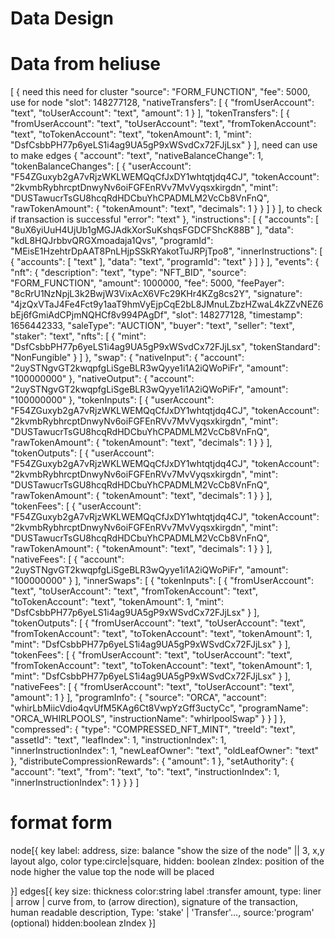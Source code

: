 # Data Design
# Data from heliuse 
[
  {
    <!-- "description": "Human readable interpretation of the transaction",  --> need this
    <!-- "type": "UNKNOWN", --> need for cluster
    "source": "FORM_FUNCTION",
    "fee": 5000,
    <!-- "feePayer": "8cRrU1NzNpjL3k2BwjW3VixAcX6VFc29KHr4KZg8cs2Y", --> use for node
    <!-- "signature": "yy5BT9benHhx8fGCvhcAfTtLEHAtRJ3hRTzVL16bdrTCWm63t2vapfrZQZLJC3RcuagekaXjSs2zUGQvbcto8DK", -->
    "slot": 148277128,
    <!-- "timestamp": 1656442333, -->
    "nativeTransfers": [
      {
        "fromUserAccount": "text",
        "toUserAccount": "text",
        "amount": 1
      }
    ],
    "tokenTransfers": [
      {
        "fromUserAccount": "text",
        "toUserAccount": "text",
        "fromTokenAccount": "text",
        "toTokenAccount": "text",
        "tokenAmount": 1,
        "mint": "DsfCsbbPH77p6yeLS1i4ag9UA5gP9xWSvdCx72FJjLsx"
      }
    ],
    <!-- "accountData": [ --> need can use to make edges
      {
        "account": "text",
        "nativeBalanceChange": 1,
        "tokenBalanceChanges": [
          {
            "userAccount": "F54ZGuxyb2gA7vRjzWKLWEMQqCfJxDY1whtqtjdq4CJ",
            "tokenAccount": "2kvmbRybhrcptDnwyNv6oiFGFEnRVv7MvVyqsxkirgdn",
            "mint": "DUSTawucrTsGU8hcqRdHDCbuYhCPADMLM2VcCb8VnFnQ",
            "rawTokenAmount": {
              "tokenAmount": "text",
              "decimals": 1
            }
          }
        ]
      }
    ],
    <!-- "transactionError": { --> to check if transaction is successful
      "error": "text"
    },
    "instructions": [
      {
        "accounts": [
          "8uX6yiUuH4UjUb1gMGJAdkXorSuKshqsFGDCFShcK88B"
        ],
        "data": "kdL8HQJrbbvQRGXmoadaja1Qvs",
        "programId": "MEisE1HzehtrDpAAT8PnLHjpSSkRYakotTuJRPjTpo8",
        "innerInstructions": [
          {
            "accounts": [
              "text"
            ],
            "data": "text",
            "programId": "text"
          }
        ]
      }
    ],
    "events": {
      "nft": {
        "description": "text",
        "type": "NFT_BID",
        "source": "FORM_FUNCTION",
        "amount": 1000000,
        "fee": 5000,
        "feePayer": "8cRrU1NzNpjL3k2BwjW3VixAcX6VFc29KHr4KZg8cs2Y",
        "signature": "4jzQxVTaJ4Fe4Fct9y1aaT9hmVyEjpCqE2bL8JMnuLZbzHZwaL4kZZvNEZ6bEj6fGmiAdCPjmNQHCf8v994PAgDf",
        "slot": 148277128,
        "timestamp": 1656442333,
        "saleType": "AUCTION",
        "buyer": "text",
        "seller": "text",
        "staker": "text",
        "nfts": [
          {
            "mint": "DsfCsbbPH77p6yeLS1i4ag9UA5gP9xWSvdCx72FJjLsx",
            "tokenStandard": "NonFungible"
          }
        ]
      },
      "swap": {
        "nativeInput": {
          "account": "2uySTNgvGT2kwqpfgLiSgeBLR3wQyye1i1A2iQWoPiFr",
          "amount": "100000000"
        },
        "nativeOutput": {
          "account": "2uySTNgvGT2kwqpfgLiSgeBLR3wQyye1i1A2iQWoPiFr",
          "amount": "100000000"
        },
        "tokenInputs": [
          {
            "userAccount": "F54ZGuxyb2gA7vRjzWKLWEMQqCfJxDY1whtqtjdq4CJ",
            "tokenAccount": "2kvmbRybhrcptDnwyNv6oiFGFEnRVv7MvVyqsxkirgdn",
            "mint": "DUSTawucrTsGU8hcqRdHDCbuYhCPADMLM2VcCb8VnFnQ",
            "rawTokenAmount": {
              "tokenAmount": "text",
              "decimals": 1
            }
          }
        ],
        "tokenOutputs": [
          {
            "userAccount": "F54ZGuxyb2gA7vRjzWKLWEMQqCfJxDY1whtqtjdq4CJ",
            "tokenAccount": "2kvmbRybhrcptDnwyNv6oiFGFEnRVv7MvVyqsxkirgdn",
            "mint": "DUSTawucrTsGU8hcqRdHDCbuYhCPADMLM2VcCb8VnFnQ",
            "rawTokenAmount": {
              "tokenAmount": "text",
              "decimals": 1
            }
          }
        ],
        "tokenFees": [
          {
            "userAccount": "F54ZGuxyb2gA7vRjzWKLWEMQqCfJxDY1whtqtjdq4CJ",
            "tokenAccount": "2kvmbRybhrcptDnwyNv6oiFGFEnRVv7MvVyqsxkirgdn",
            "mint": "DUSTawucrTsGU8hcqRdHDCbuYhCPADMLM2VcCb8VnFnQ",
            "rawTokenAmount": {
              "tokenAmount": "text",
              "decimals": 1
            }
          }
        ],
        "nativeFees": [
          {
            "account": "2uySTNgvGT2kwqpfgLiSgeBLR3wQyye1i1A2iQWoPiFr",
            "amount": "100000000"
          }
        ],
        "innerSwaps": [
          {
            "tokenInputs": [
              {
                "fromUserAccount": "text",
                "toUserAccount": "text",
                "fromTokenAccount": "text",
                "toTokenAccount": "text",
                "tokenAmount": 1,
                "mint": "DsfCsbbPH77p6yeLS1i4ag9UA5gP9xWSvdCx72FJjLsx"
              }
            ],
            "tokenOutputs": [
              {
                "fromUserAccount": "text",
                "toUserAccount": "text",
                "fromTokenAccount": "text",
                "toTokenAccount": "text",
                "tokenAmount": 1,
                "mint": "DsfCsbbPH77p6yeLS1i4ag9UA5gP9xWSvdCx72FJjLsx"
              }
            ],
            "tokenFees": [
              {
                "fromUserAccount": "text",
                "toUserAccount": "text",
                "fromTokenAccount": "text",
                "toTokenAccount": "text",
                "tokenAmount": 1,
                "mint": "DsfCsbbPH77p6yeLS1i4ag9UA5gP9xWSvdCx72FJjLsx"
              }
            ],
            "nativeFees": [
              {
                "fromUserAccount": "text",
                "toUserAccount": "text",
                "amount": 1
              }
            ],
            "programInfo": {
              "source": "ORCA",
              "account": "whirLbMiicVdio4qvUfM5KAg6Ct8VwpYzGff3uctyCc",
              "programName": "ORCA_WHIRLPOOLS",
              "instructionName": "whirlpoolSwap"
            }
          }
        ]
      },
      "compressed": {
        "type": "COMPRESSED_NFT_MINT",
        "treeId": "text",
        "assetId": "text",
        "leafIndex": 1,
        "instructionIndex": 1,
        "innerInstructionIndex": 1,
        "newLeafOwner": "text",
        "oldLeafOwner": "text"
      },
      "distributeCompressionRewards": {
        "amount": 1
      },
      "setAuthority": {
        "account": "text",
        "from": "text",
        "to": "text",
        "instructionIndex": 1,
        "innerInstructionIndex": 1
      }
    }
  }
]
# format form
node[{
    key
    label: address,
     size: balance "show the size of the node" || 3,
    x,y layout algo,
    color
    type:circle|square,
    hidden: boolean
    zIndex: position of the node higher the value top the node will be placed
   
}]
edges[{
    key
    size: thickness
    color:string
    label :transfer amount,
    type: liner | arrow | curve
    from,
    to (arrow direction),
    signature of the transaction,
    human readable description,
    Type: 'stake' | 'Transfer'...,
    source:'program' (optional)
    hidden:boolean
    zIndex
}]